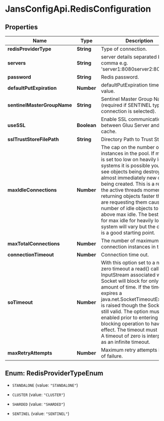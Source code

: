 # JansConfigApi.RedisConfiguration

## Properties

Name | Type | Description | Notes
------------ | ------------- | ------------- | -------------
**redisProviderType** | **String** | Type of connection. | [optional] 
**servers** | **String** | server details separated by comma e.g. &#39;server1:8080server2:8081&#39;. | [optional] 
**password** | **String** | Redis password. | [optional] 
**defaultPutExpiration** | **Number** | defaultPutExpiration timeout value. | [optional] 
**sentinelMasterGroupName** | **String** | Sentinel Master Group Name (required if SENTINEL type of connection is selected). | [optional] 
**useSSL** | **Boolean** | Enable SSL communication between Gluu Server and Redis cache. | [optional] 
**sslTrustStoreFilePath** | **String** | Directory Path to Trust Store. | [optional] 
**maxIdleConnections** | **Number** | The cap on the number of \\idle\\ instances in the pool. If max idle is set too low on heavily loaded systems it is possible you will see objects being destroyed and almost immediately new objects being created. This is a result of the active threads momentarily returning objects faster than they are requesting them causing the number of idle objects to rise above max idle. The best value for max idle for heavily loaded system will vary but the default is a good starting point. | [optional] 
**maxTotalConnections** | **Number** | The number of maximum connection instances in the pool. | [optional] 
**connectionTimeout** | **Number** | Connection time out. | [optional] 
**soTimeout** | **Number** | With this option set to a non-zero timeout a read() call on the InputStream associated with this Socket will block for only this amount of time. If the timeout expires a java.net.SocketTimeoutException is raised though the Socket is still valid. The option must be enabled prior to entering the blocking operation to have effect. The timeout must be &gt; 0. A timeout of zero is interpreted as an infinite timeout. | [optional] 
**maxRetryAttempts** | **Number** | Maximum retry attempts in case of failure. | [optional] 



## Enum: RedisProviderTypeEnum


* `STANDALONE` (value: `"STANDALONE"`)

* `CLUSTER` (value: `"CLUSTER"`)

* `SHARDED` (value: `"SHARDED"`)

* `SENTINEL` (value: `"SENTINEL"`)




